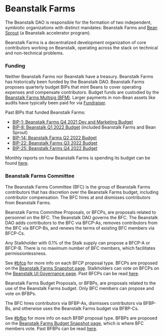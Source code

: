 # Beanstalk Farms

The Beanstalk DAO is responsible for the formation of two independent, symbiotic organizations with distinct mandates: Beanstalk Farms and [Bean Sprout](../bean-sprout/) (a Beanstalk accelerator program).

Beanstalk Farms is a decentralized development organization of core contributors working on Beanstalk, operating across the stack on technical and non-technical problems.

### Funding

Neither Beanstalk Farms nor Beanstalk have a treasury. Beanstalk Farms has historically been funded by the Beanstalk DAO. Beanstalk Farms proposes quarterly budget BIPs that mint Beans to cover operating expenses and compensate contributors. Budget funds are custodied by the [Beanstalk Farms Multisig (BFM)](bfm-dashboard.md). Larger payments in non-Bean assets like audits have typically been paid for via [Fundraiser](../../protocol-resources/fundraiser.md).

Past BIPs that funded Beanstalk Farms:

* [BIP-1: Beanstalk Farms Q4 2021 Dev and Marketing Budget](https://github.com/BeanstalkFarms/Beanstalk-Governance-Proposals/blob/master/bip/bip-01-bf-budget-q4-2021.md)
* [BIP-8: Beanstalk Q1 2022 Budget](https://github.com/BeanstalkFarms/Beanstalk-Governance-Proposals/blob/master/bip/bip-08-beanstalk-budget-q1-2022.md) (included Beanstalk Farms and Bean Sprout)
* [BIP-14: Beanstalk Farms Q2 2022 Budget](https://github.com/BeanstalkFarms/Beanstalk-Governance-Proposals/blob/master/bip/bip-14-bf-budget-q2-2022.md)
* [BIP-22: Beanstalk Farms Q3 2022 Budget](https://github.com/BeanstalkFarms/Beanstalk-Governance-Proposals/blob/master/bip/bip-22-bf-budget-q3-2022.md)
* [BIP-25: Beanstalk Farms Q4 2022 Budget](https://github.com/BeanstalkFarms/Beanstalk-Governance-Proposals/blob/master/bip/bip-25-bf-budget-q4-2022.md)

Monthly reports on how Beanstalk Farms is spending its budget can be found [here](https://github.com/BeanstalkFarms/Beanstalk-Farms-Operations/tree/main/beanstalk-farms).

### Beanstalk Farms Committee

The Beanstalk Farms Committee (BFC) is the group of Beanstalk Farms contributors that has discretion over the Beanstalk Farms budget, including contributor compensation. The BFC hires at and dismisses contributors from Beanstalk Farms.

Beanstalk Farms Committee Proposals, or BFCPs, are proposals related to personnel on the BFC. The Beanstalk DAO governs the BFC. The Beanstalk DAO adds contributors to the BFC via BFCP-As, removes contributors from the BFC via BFCP-Bs, and renews the terms of existing BFC members via BFCP-Cs.&#x20;

Any Stalkholder with 0.1% of the Stalk supply can propose a BFCP-A or BFCP-B. There is no maximum number of BFC members, which facilitates permissionlessness.

See [#bfcp](../proposals.md#bfcp "mention") for more info on each BFCP proposal type. BFCPs are proposed on the [Beanstalk Farms Snapshot page](https://snapshot.org/#/beanstalkfarms.eth). Stalkholders can vote on BFCPs on the [Beanstalk UI Governance page](https://app.bean.money/#/governance?type=beanstalk-farms). Past BFCPs can be read [here](https://github.com/BeanstalkFarms/Beanstalk-Governance-Proposals/tree/master/bfcp).

Beanstalk Farms Budget Proposals, or BFBPs, are proposals related to the use of the Beanstalk Farms budget. Only BFC members can propose and vote on BFBPs.

The BFC hires contributors via BFBP-As, dismisses contributors via BFBP-Bs, and otherwise uses the Beanstalk Farms budget via BFBP-Cs.

See [#bfbp](../proposals.md#bfbp "mention") for more info on each BFBP proposal type. BFBPs are proposed on the [Beanstalk Farms Budget Snapshot page](https://snapshot.org/#/beanstalkfarmsbudget.eth), which is where BFC members vote. Past BFBPs can be read [here](https://github.com/BeanstalkFarms/Beanstalk-Governance-Proposals/tree/master/bfbp).
